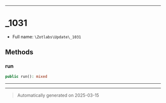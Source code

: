 ***

# _1031





* Full name: `\Zotlabs\Update\_1031`




## Methods


### run



```php
public run(): mixed
```












***


***
> Automatically generated on 2025-03-15
